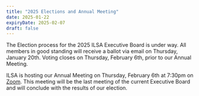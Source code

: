 ```yaml
---
title: "2025 Elections and Annual Meeting"
date: 2025-01-22
expiryDate: 2025-02-07
draft: false
---
```


The Election process for the 2025 ILSA Executive Board is under way.
All members in good standing will receive a ballot via email on Thursday, January 20th.
Voting closes on Thursday, February 6th, prior to our Annual Meeting.

ILSA is hosting our Annual Meeting on Thursday, February 6th at 7:30pm on [Zoom](https://us06web.zoom.us/j/88574976381?pwd=1fzbIk7tvTOZr5oyKb34rKMe8UfOfn.1).
This meeting will be the last meeting of the current Executive Board and will conclude with the results of our election.

